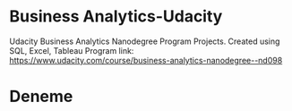 # Business Analytics-Udacity
Udacity Business Analytics Nanodegree Program Projects. Created using SQL, Excel, Tableau
Program link: https://www.udacity.com/course/business-analytics-nanodegree--nd098
# Deneme
